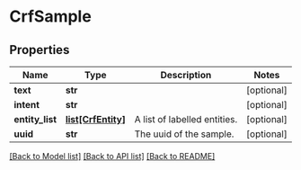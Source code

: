 # CrfSample

## Properties
Name | Type | Description | Notes
------------ | ------------- | ------------- | -------------
**text** | **str** |  | [optional] 
**intent** | **str** |  | [optional] 
**entity_list** | [**list[CrfEntity]**](CrfEntity.md) | A list of labelled entities. | [optional] 
**uuid** | **str** | The uuid of the sample. | [optional] 

[[Back to Model list]](../README.md#documentation-for-models) [[Back to API list]](../README.md#documentation-for-api-endpoints) [[Back to README]](../README.md)


